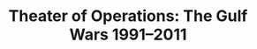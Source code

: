 ---
ee_id_show: '4472'
site: '1'
type: '5'
title: 'Theater of Operations: The Gulf Wars 1991–2011'
url: theater-of-operations-the-gulf-wars-19912011
year: '2019'
venue: MoMA P.S.1
state_country: New York
pitch: The good ppl @ Rhizome gave the IRL treatment 2 my 2005 readymade vid game
  Bomb Iraq
ps: ''
imgs: theatre-of-war-2019-12-db-ms--l2CF.jpg
things: "[4038] [2005-020-bomb-iraq] 2005-020-Bomb Iraq"
layout: shows
---